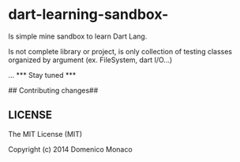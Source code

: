 dart-learning-sandbox-
======================

Is simple mine sandbox to learn Dart Lang.

Is not complete library or project, is only collection of testing classes organized by argument (ex. FileSystem, dart I/O...)

... 
*** Stay tuned ***

## Contributing changes##

## LICENSE ##
The MIT License (MIT)

Copyright (c) 2014 Domenico Monaco